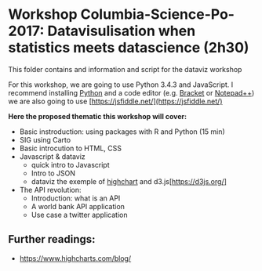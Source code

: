 # Workshop Columbia-Science-Po-2017: Datavisulisation when statistics meets datascience (2h30)
This folder contains and information and script for the dataviz workshop

For this workshop, we are going to use Python 3.4.3 and JavaScript.
I recommend installing [Python](https://www.python.org/downloads/release/python-343) and a code editor (e.g. [Bracket](http://brackets.io/) or [Notepad++](https://notepad-plus-plus.org/fr/)) we are also going to use [https://jsfiddle.net/](https://jsfiddle.net/)

**Here the proposed thematic this workshop will cover:**
-	Basic instroduction: using packages with R and Python (15 min) 
-	SIG using Carto
-	Basic introcution to HTML, CSS
-	Javascript & dataviz
    + quick intro to Javascript
    + Intro to JSON
    + dataviz the exemple of [highchart](https://www.highcharts.com/) and d3.js[https://d3js.org/]
-	The API revolution:
    + Introduction: what is an API
    + A world bank API application
    + Use case a twitter application


## Further readings:
- https://www.highcharts.com/blog/
